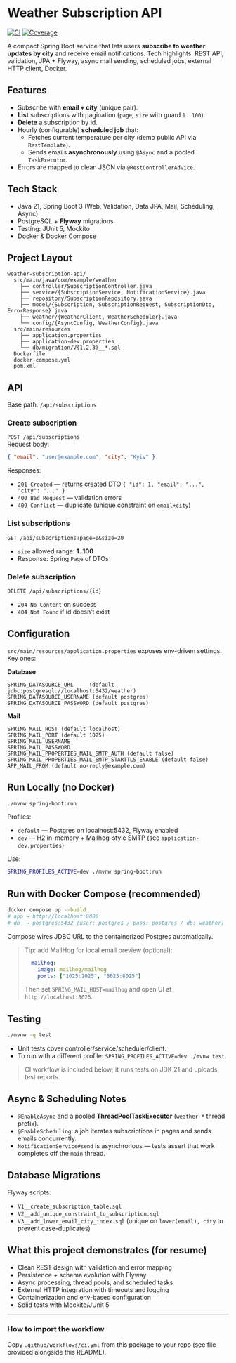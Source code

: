 # Weather Subscription API

[![CI](https://github.com/OWNER/weather-subscription-api/actions/workflows/ci.yml/badge.svg)](https://github.com/OWNER/weather-subscription-api/actions/workflows/ci.yml)
[![Coverage](https://img.shields.io/badge/coverage-0%25-lightgrey)](https://github.com/OWNER/weather-subscription-api/actions/workflows/ci.yml)

A compact Spring Boot service that lets users **subscribe to weather updates by city** and receive email notifications.
Tech highlights: REST API, validation, JPA + Flyway, async mail sending, scheduled jobs, external HTTP client, Docker.

## Features
- Subscribe with **email + city** (unique pair).
- **List** subscriptions with pagination (`page`, `size` with guard `1..100`).
- **Delete** a subscription by id.
- Hourly (configurable) **scheduled job** that:
  - Fetches current temperature per city (demo public API via `RestTemplate`).
  - Sends emails **asynchronously** using `@Async` and a pooled `TaskExecutor`.
- Errors are mapped to clean JSON via `@RestControllerAdvice`.

## Tech Stack
- Java 21, Spring Boot 3 (Web, Validation, Data JPA, Mail, Scheduling, Async)
- PostgreSQL + **Flyway** migrations
- Testing: JUnit 5, Mockito
- Docker & Docker Compose

## Project Layout
```
weather-subscription-api/
  src/main/java/com/example/weather
    ├── controller/SubscriptionController.java
    ├── service/{SubscriptionService, NotificationService}.java
    ├── repository/SubscriptionRepository.java
    ├── model/{Subscription, SubscriptionRequest, SubscriptionDto, ErrorResponse}.java
    ├── weather/{WeatherClient, WeatherScheduler}.java
    └── config/{AsyncConfig, WeatherConfig}.java
  src/main/resources
    ├── application.properties
    ├── application-dev.properties
    └── db/migration/V{1,2,3}__*.sql
  Dockerfile
  docker-compose.yml
  pom.xml
```

## API
Base path: `/api/subscriptions`

### Create subscription
`POST /api/subscriptions`  
Request body:
```json
{ "email": "user@example.com", "city": "Kyiv" }
```
Responses:
- `201 Created` — returns created DTO `{ "id": 1, "email": "...", "city": "..." }`
- `400 Bad Request` — validation errors
- `409 Conflict` — duplicate (unique constraint on `email+city`)

### List subscriptions
`GET /api/subscriptions?page=0&size=20`  
- `size` allowed range: **1..100**
- Response: Spring `Page` of DTOs

### Delete subscription
`DELETE /api/subscriptions/{id}`  
- `204 No Content` on success
- `404 Not Found` if id doesn’t exist

## Configuration
`src/main/resources/application.properties` exposes env-driven settings. Key ones:

**Database**
```
SPRING_DATASOURCE_URL     (default jdbc:postgresql://localhost:5432/weather)
SPRING_DATASOURCE_USERNAME (default postgres)
SPRING_DATASOURCE_PASSWORD (default postgres)
```

**Mail**
```
SPRING_MAIL_HOST (default localhost)
SPRING_MAIL_PORT (default 1025)
SPRING_MAIL_USERNAME
SPRING_MAIL_PASSWORD
SPRING_MAIL_PROPERTIES_MAIL_SMTP_AUTH (default false)
SPRING_MAIL_PROPERTIES_MAIL_SMTP_STARTTLS_ENABLE (default false)
APP_MAIL_FROM (default no-reply@example.com)
```

## Run Locally (no Docker)
```bash
./mvnw spring-boot:run
```
Profiles:
- `default` — Postgres on localhost:5432, Flyway enabled
- `dev` — H2 in-memory + Mailhog-style SMTP (see `application-dev.properties`)

Use:  
```bash
SPRING_PROFILES_ACTIVE=dev ./mvnw spring-boot:run
```

## Run with Docker Compose (recommended)
```bash
docker compose up --build
# app → http://localhost:8080
# db  → postgres:5432 (user: postgres / pass: postgres / db: weather)
```
Compose wires JDBC URL to the containerized Postgres automatically.

> Tip: add MailHog for local email preview (optional):
>
> ```yaml
>   mailhog:
>     image: mailhog/mailhog
>     ports: ["1025:1025", "8025:8025"]
> ```
> Then set `SPRING_MAIL_HOST=mailhog` and open UI at `http://localhost:8025`.

## Testing
```bash
./mvnw -q test
```
- Unit tests cover controller/service/scheduler/client.
- To run with a different profile: `SPRING_PROFILES_ACTIVE=dev ./mvnw test`.

> CI workflow is included below; it runs tests on JDK 21 and uploads test reports.

## Async & Scheduling Notes
- `@EnableAsync` and a pooled **ThreadPoolTaskExecutor** (`weather-*` thread prefix).
- `@EnableScheduling`: a job iterates subscriptions in pages and sends emails concurrently.
- `NotificationService#send` is asynchronous — tests assert that work completes off the `main` thread.

## Database Migrations
Flyway scripts:
- `V1__create_subscription_table.sql`
- `V2__add_unique_constraint_to_subscription.sql`
- `V3__add_lower_email_city_index.sql` (unique on `lower(email), city` to prevent case-duplicates)

## What this project demonstrates (for resume)
- Clean REST design with validation and error mapping
- Persistence + schema evolution with Flyway
- Async processing, thread pools, and scheduled tasks
- External HTTP integration with timeouts and logging
- Containerization and env-based configuration
- Solid tests with Mockito/JUnit 5

---

### How to import the workflow
Copy `.github/workflows/ci.yml` from this package to your repo (see file provided alongside this README).
